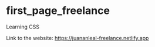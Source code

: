 # first_page_freelance

Learning CSS 

Link to the website: https://juananleal-freelance.netlify.app
